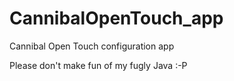 CannibalOpenTouch_app
=====================

Cannibal Open Touch configuration app


Please don't make fun of my fugly Java :-P
